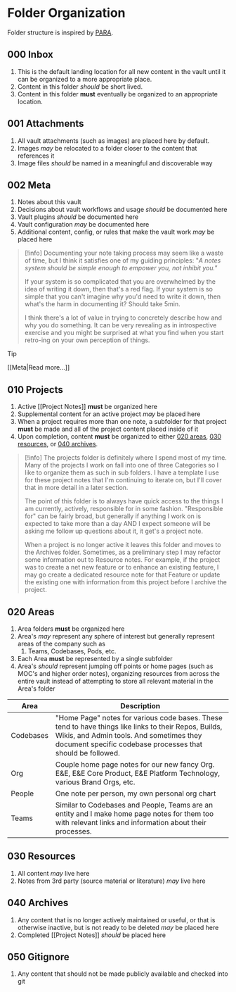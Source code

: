 # Folder Organization

Folder structure is inspired by [PARA](https://dannb.org/blog/2022/obsidian-daily-note-template/).

## 000 Inbox

1. This is the default landing location for all new content in the vault until it can be organized to a more appropriate place.
2. Content in this folder *should* be short lived.
3. Content in this folder **must** eventually be organized to an appropriate location.

## 001 Attachments

1. All vault attachments (such as images) are placed here by default.
2. Images *may* be relocated to a folder closer to the content that references it
3. Image files *should* be named in a meaningful and discoverable way

## 002 Meta

1. Notes about this vault
2. Decisions about vault workflows and usage *should* be documented here
3. Vault plugins *should* be documented here
4. Vault configuration *may* be documented here
5. Additional content, config, or rules that make the vault work *may* be placed here

> [!info]
> Documenting your note taking process may seem like a waste of time, but I think it satisfies one of my guiding principles: "*A notes system should be simple enough to empower you, not inhibit you."*
> 
> If your system is so complicated that you are overwhelmed by the idea of writing it down, then that's a red flag. If your system is so simple that you can't imagine why you'd need to write it down, then what's the harm in documenting it? Should take 5min.
> 
> I think there's a lot of value in trying to concretely describe how and why you do something. It can be very revealing as in introspective exercise and you might be surprised at what you find when you start retro-ing on your own perception of things.

> [!tip]
> [[Meta|Read more...]]

## 010 Projects

1. Active [[Project Notes]] **must** be organized here
2. Supplemental content for an active project *may* be placed here
3. When a project requires more than one note, a subfolder for that project **must** be made and all of the project content placed inside of it
4. Upon completion, content **must** be organized to either [020 areas](#020%20areas), [030 resources](#030%20resources), or [040 archives](#040%20archives).

> [!info]
> The projects folder is definitely where I spend most of my time. Many of the projects I work on fall into one of three Categories so I like to organize them as such in sub folders. I have a template I use for these project notes that I'm continuing to iterate on, but I'll cover that in more detail in a later section.
> 
> The point of this folder is to always have quick access to the things I am currently, actively, responsible for in some fashion. "Responsible for" can be fairly broad, but generally if anything I work on is expected to take more than a day AND I expect someone will be asking me follow up questions about it, it get's a project note.
> 
> When a project is no longer active it leaves this folder and moves to the Archives folder. Sometimes, as a preliminary step I may refactor some information out to Resource notes. For example, if the project was to create a net new feature or to enhance an existing feature, I may go create a dedicated resource note for that Feature or update the existing one with information from this project before I archive the project.

## 020 Areas

1. Area folders **must** be organized here
2. Area's *may* represent any sphere of interest but generally represent areas of the company such as
	1. Teams, Codebases, Pods, etc.
3. Each Area **must** be represented by a single subfolder
4. Area's *should* represent jumping off points or home pages (such as MOC's and higher order notes), organizing resources from across the entire vault instead of attempting to store all relevant material in the Area's folder

| Area      | Description                                                                                                                                                                                                     |
| --------- | --------------------------------------------------------------------------------------------------------------------------------------------------------------------------------------------------------------- |
| Codebases | "Home Page" notes for various code bases. These tend to have things like links to their Repos, Builds, Wikis, and Admin tools. And sometimes they document specific codebase processes that should be followed. |
| Org       | Couple home page notes for our new fancy Org. E&E, E&E Core Product, E&E Platform Technology, various Brand Orgs, etc.                                                                                          |
| People    | One note per person, my own personal org chart                                                                                                                                                                  |
| Teams     | Similar to Codebases and People, Teams are an entity and I make home page notes for them too with relevant links and information about their processes.                                                         |

## 030 Resources

1. All content *may* live here
2. Notes from 3rd party (source material or literature) *may* live here

## 040 Archives

1. Any content that is no longer actively maintained or useful, or that is otherwise inactive, but is not ready to be deleted *may* be placed here
2. Completed [[Project Notes]] *should* be placed here

## 050 Gitignore

1. Any content that should not be made publicly available and checked into git
